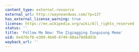 ```yaml
---
content_type: external-resource
external_url: http://wayneandwax.com/?p=137
has_external_license_warning: true
license: https://en.wikipedia.org/wiki/All_rights_reserved
status: ''
title: 'Follow Me Now: The Zigzagging Zunguzung Meme'
uid: 6e47dcf6-e389-4b40-8749-68aa78d8dd1b
wayback_url: ''
---
```

